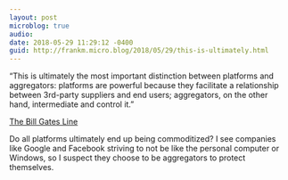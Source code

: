 ```yaml
---
layout: post
microblog: true
audio: 
date: 2018-05-29 11:29:12 -0400
guid: http://frankm.micro.blog/2018/05/29/this-is-ultimately.html
---
```

“This is ultimately the most important distinction between platforms and aggregators: platforms are powerful because they facilitate a relationship between 3rd-party suppliers and end users; aggregators, on the other hand, intermediate and control it.”

[The Bill Gates Line](https://stratechery.com/2018/the-bill-gates-line/)

Do all platforms ultimately end up being commoditized? I see companies like Google and Facebook striving to not be like the personal computer or Windows, so I suspect they choose to be aggregators to protect themselves. 
